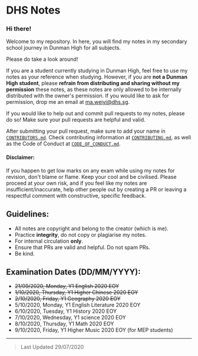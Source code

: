# DHS Notes
### Hi there!
Welcome to my repository. In here, you will find my notes in my secondary school journey in Dunman High for all subjects.

Please do take a look around! 

If you are a student currently studying in Dunman High, feel free to use my notes as your reference when studying. However, if you are **not a Dunman High student**, please **refrain from distributing and sharing without my permission** these notes, as these notes are only allowed to be internally distributed with the owner's permission. If you would like to ask for permission, drop me an email at ma.weiyi@dhs.sg.

If you would like to help out and commit pull requests to my notes, please do so! Make sure your pull requests are helpful and valid.

After submitting your pull request, make sure to add your name in [`CONTRIBUTORS.md`](CONTRIBUTORS.md). Check contributing information at [`CONTRIBUTING.md`](CONTRIBUTING.md), as well as the Code of Conduct at [`CODE_OF_CONDUCT.md`](CODE_OF_CONDUCT.md).

#### Disclaimer:
If you happen to get low marks on any exam while using my notes for revision, don't blame or flame. Keep your cool and be civilised. Please proceed at your own risk, and if you feel like my notes are insufficient/inaccurate, help other people out by creating a PR or leaving a respectful comment with constructive, specific feedback.

## Guidelines:
- All notes are copyright and belong to the creator (which is me).
- Practice **integrity**, do not copy or plagiarise my notes.
- For internal circulation **only**.
- Ensure that PRs are valid and helpful. Do not spam PRs.
- Be kind.

## Examination Dates (DD/MM/YYYY):
- ~~21/09/2020, Monday, Y1 English 2020 EOY~~
- ~~1/10/2020, Thursday, Y1 Higher Chinese 2020 EOY~~
- ~~2/10/2020, Friday, Y1 Geography 2020 EOY~~
- 5/10/2020, Monday, Y1 English Literature 2020 EOY
- 6/10/2020, Tuesday, Y1 History 2020 EOY
- 7/10/2020, Wednesday, Y1 science 2020 EOY
- 8/10/2020, Thursday, Y1 Math 2020 EOY
- 9/10/2020, Friday, Y1 Higher Music 2020 EOY (for MEP students)

<hr>

> Last Updated 29/07/2020
